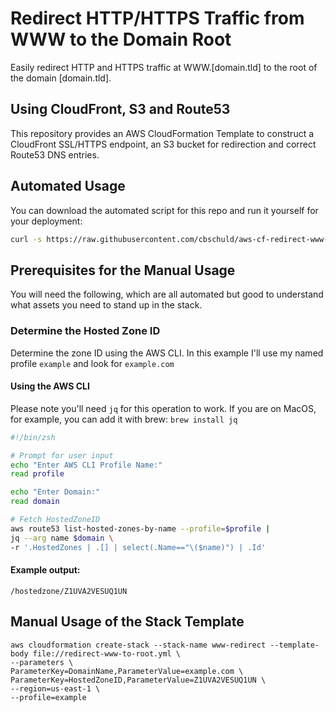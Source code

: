 # Redirect HTTP/HTTPS Traffic from WWW to the Domain Root

Easily redirect HTTP and HTTPS traffic at WWW.[domain.tld] to the root of the domain [domain.tld].

## Using CloudFront, S3 and Route53

This repository provides an AWS CloudFormation Template to construct a CloudFront SSL/HTTPS endpoint, an S3 bucket for redirection and correct Route53 DNS entries.

## Automated Usage

You can download the automated script for this repo and run it yourself for your deployment:

```sh
curl -s https://raw.githubusercontent.com/cbschuld/aws-cf-redirect-www-to-root/main/create-redirect-www-to-root.sh | bash
```

## Prerequisites for the Manual Usage

You will need the following, which are all automated but good to understand what assets you need to stand up in the stack.

### Determine the Hosted Zone ID

Determine the zone ID using the AWS CLI. In this example I'll use my named profile `example` and look for `example.com`

#### Using the AWS CLI

Please note you'll need `jq` for this operation to work.  If you are on MacOS, for example, you can add it with brew: `brew install jq`

```sh
#!/bin/zsh

# Prompt for user input
echo "Enter AWS CLI Profile Name:"
read profile

echo "Enter Domain:"
read domain

# Fetch HostedZoneID
aws route53 list-hosted-zones-by-name --profile=$profile |
jq --arg name $domain \
-r '.HostedZones | .[] | select(.Name=="\($name)") | .Id'
```

#### Example output:

```
/hostedzone/Z1UVA2VESUQ1UN
```

## Manual Usage of the Stack Template
```
aws cloudformation create-stack --stack-name www-redirect --template-body file://redirect-www-to-root.yml \
--parameters \
ParameterKey=DomainName,ParameterValue=example.com \
ParameterKey=HostedZoneID,ParameterValue=Z1UVA2VESUQ1UN \
--region=us-east-1 \
--profile=example
```
